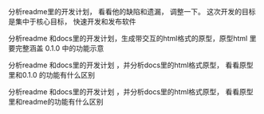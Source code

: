分析readme里的开发计划， 看看他的缺陷和遗漏， 调整一下。
这次开发的目标是集中于核心目标， 快速开发和发布软件


分析readme 和docs里的开发计划，生成带交互的html格式的原型，原型html 里要完整涵盖 0.1.0 中的功能示意

分析readme 和docs里的开发计划 ，并分析docs里的html格式原型， 看看原型里和0.1.0 的功能有什么区别

分析readme 和docs里的开发计划 ，并分析docs里的html格式原型， 看看原型里和readme的功能有什么区别


